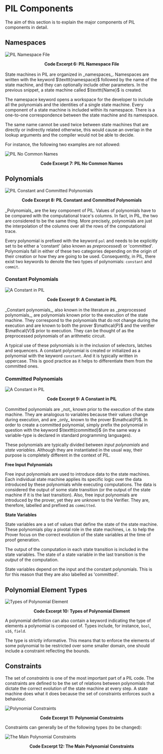 # PIL Components

The aim of this section is to explain the major components of PIL components in detail. 

## Namespaces

![PIL Namespace File](figures/fig13-pil-nmspc-prmtrs.png)

<div align="center"><b> Code Excerpt 6: PIL Namespace File </b></div>
<br>
State machines in PIL are organized in _namespaces_. Namespaces are written with the keyword $\texttt{namespace}$ followed by the name of the state machine, and they can optionally include other parameters. In the previous snippet, a state machine called $\texttt{Name}$ is created.

The namespace keyword opens a workspace for the developer to include all the polynomials and the identities of a single state machine. Every component of a state machine is included within its namespace. There is a one-to-one correspondence between the state machine and its namespace.

The same name cannot be used twice between state machines that are directly or indirectly related otherwise, this would cause an overlap in the lookup arguments and the compiler would not be able to decide.

For instance, the following two examples are not allowed:

![PIL No Common Names](figures/fig14-pil-nmspc-unique.png)

<div align="center"><b> Code Excerpt 7: PIL No Common Names </b></div>

## Polynomials

![PIL Constant and Committed Polynomials](figures/fig15-pil-cnst-pols.png)

<div align="center"><b> Code Excerpt 8: PIL Constant and Committed Polynomials </b></div>
<br>
_Polynomials_ are the key component of PIL. Values of polynomials have to be compared with the computational trace's columns. In fact, in PIL, the two are considered to be the same thing. More precisely, polynomials are just the interpolation of the columns over all the rows of the computational trace.

Every polynomial is prefixed with the keyword $\texttt{pol}$ and needs to be explicitly set to be either a 'constant' (also known as _preprocessed_) or 'committed'. Polynomials fall in either of these two categories depending on the origin of their creation or how they are going to be used. Consequently, in PIL, there exist two keywords to denote the two types of polynomials: $\texttt{constant}$ and $\texttt{commit}$.

### Constant Polynomials

![A Constant in PIL](figures/fig16-pil-a-cnst.png)

<div align="center"><b> Code Excerpt 9: A Constant in PIL </b></div>
<br>
_Constant polynomials_, also known in the literature as _preprocessed polynomials_, are polynomials known prior to the execution of the state machine. They correspond to the polynomials that do not change during the execution and are known to both the prover $\mathcal{P}$ and the verifier $\mathcal{V}$ prior to execution. They can be thought of as the preprocessed polynomials of an arithmetic circuit.

A typical use of these polynomials is in the inclusion of selectors, latches and sequencers. A constant polynomial is created or initialized as a polynomial with the keyword $\texttt{constant}$. And it is typically written in uppercase. This is good practice as it helps to differentiate them from the committed ones.

### Committed Polynomials

![A Constant in PIL](figures/fig16-pil-a-cnst.png)

<div align="center"><b> Code Excerpt 9: A Constant in PIL </b></div>
<br>
Committed polynomials are _not_ known prior to the execution of the state machine. They are analogous to variables because their values change during execution, and are _only_ known to the prover $\mathcal{P}$. In order to create a committed polynomial, simply prefix the polynomial in question with the keyword $\texttt{committed}$ (in the same way a variable-type is declared in standard programming languages).

These polynomials are typically divided between _input polynomials_ and _state variables_. Although they are instantiated in the usual way, their purpose is completely different in the context of PIL.

**Free Input Polynomials**

Free input polynomials are used to introduce data to the state machines. Each individual state machine applies its specific logic over the data introduced by these polynomials while executing computations. The data is considered the output of some state transition (or the output of the state machine if it is the last transition). Also, free input polynomials are introduced by the prover, yet they are unknown to the Verifier. They are, therefore, labelled and prefixed as $\texttt{committed}$.

**State Variables**

State variables are a set of values that define the state of the state machine. These polynomials play a pivotal role in the state machines, i.e. to help the Prover focus on the correct evolution of the state variables at the time of proof generation.

The output of the computation in each state transition is included in the state variables. The state of a state variable in the last transition is the $\textit{output}$ of the computation.

State variables depend on the input and the constant polynomials. This is for this reason that they are also labelled as 'committed'.

## Polynomial Element Types

![Types of Polynomial Element](figures/fig17-pol-elmt-types.png)

<div align="center"><b> Code Excerpt 10: Types of Polynomial Element </b></div>

A polynomial definition can also contain a keyword indicating the type of elements a polynomial is composed of. Types include, for instance, $\texttt{bool}$, $\texttt{u16}$, $\texttt{field}$.

The type is strictly informative. This means that to enforce the elements of some polynomial to be restricted over some smaller domain, one should include a constraint reflecting the bounds.

## Constraints

The set of _constraints_ is one of the most important part of a PIL code. The constraints are defined to be the set of relations between polynomials that dictate the correct evolution of the state machine at every step. A state machine does what it does because the set of constraints enforces such a behaviour.

![Polynomial Constraints](figures/fig18-pol-constrnts-PIL.png)

<div align="center"><b> Code Excerpt 11: Polynomial Constraints </b></div>

Constraints can generally be of the following types (to be changed):

![The Main Polynomial Constraints](figures/fig19-pol-constrnts-four.png)

<div align="center"><b> Code Excerpt 12: The Main Polynomial Constraints </b></div>
